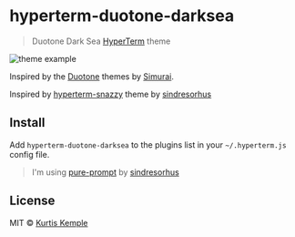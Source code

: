 # hyperterm-duotone-darksea

> Duotone Dark Sea [HyperTerm](https://hyperterm.org) theme

![theme example](./duotone-darksea-example.gif)

Inspired by the [Duotone](http://simurai.com/projects/2016/01/01/duotone-themes) themes by [Simurai](http://simurai.com/).

Inspired by [hyperterm-snazzy](https://github.com/sindresorhus/hyperterm-snazzy) theme by [sindresorhus](https://github.com/sindresorhus)

## Install

Add `hyperterm-duotone-darksea` to the plugins list in your `~/.hyperterm.js` config file.

> I'm using [pure-prompt](https://github.com/sindresorhus/pure) by [sindresorhus](https://github.com/sindresorhus)


## License

MIT © [Kurtis Kemple](https://twitter.com/kurtiskemple)
